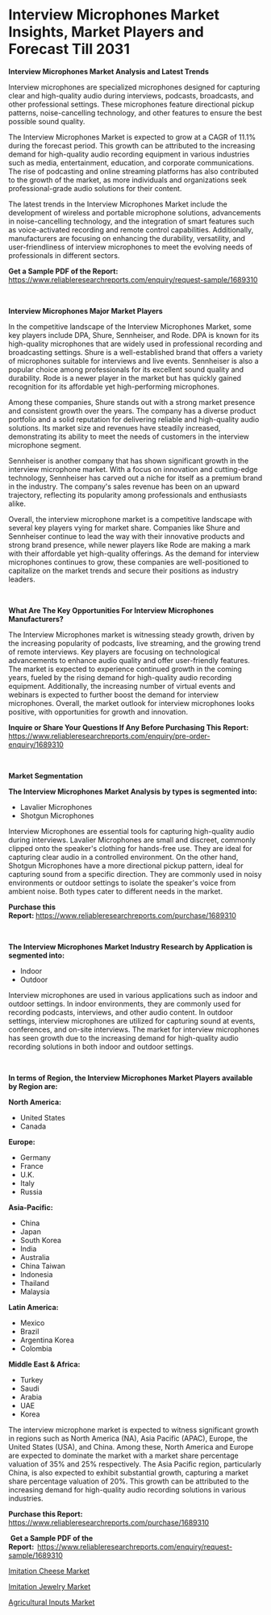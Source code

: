 <p><h1>Interview Microphones Market Insights, Market Players and Forecast Till 2031</h1></p><p><strong>Interview Microphones Market Analysis and Latest Trends</strong></p>
<p><p>Interview microphones are specialized microphones designed for capturing clear and high-quality audio during interviews, podcasts, broadcasts, and other professional settings. These microphones feature directional pickup patterns, noise-cancelling technology, and other features to ensure the best possible sound quality.</p><p>The Interview Microphones Market is expected to grow at a CAGR of 11.1% during the forecast period. This growth can be attributed to the increasing demand for high-quality audio recording equipment in various industries such as media, entertainment, education, and corporate communications. The rise of podcasting and online streaming platforms has also contributed to the growth of the market, as more individuals and organizations seek professional-grade audio solutions for their content.</p><p>The latest trends in the Interview Microphones Market include the development of wireless and portable microphone solutions, advancements in noise-cancelling technology, and the integration of smart features such as voice-activated recording and remote control capabilities. Additionally, manufacturers are focusing on enhancing the durability, versatility, and user-friendliness of interview microphones to meet the evolving needs of professionals in different sectors.</p></p>
<p><strong>Get a Sample PDF of the Report:&nbsp;</strong> <a href="https://www.reliableresearchreports.com/enquiry/request-sample/1689310">https://www.reliableresearchreports.com/enquiry/request-sample/1689310</a></p>
<p>&nbsp;</p>
<p><strong>Interview Microphones Major Market Players</strong></p>
<p><p>In the competitive landscape of the Interview Microphones Market, some key players include DPA, Shure, Sennheiser, and Rode. DPA is known for its high-quality microphones that are widely used in professional recording and broadcasting settings. Shure is a well-established brand that offers a variety of microphones suitable for interviews and live events. Sennheiser is also a popular choice among professionals for its excellent sound quality and durability. Rode is a newer player in the market but has quickly gained recognition for its affordable yet high-performing microphones.</p><p>Among these companies, Shure stands out with a strong market presence and consistent growth over the years. The company has a diverse product portfolio and a solid reputation for delivering reliable and high-quality audio solutions. Its market size and revenues have steadily increased, demonstrating its ability to meet the needs of customers in the interview microphone segment.</p><p>Sennheiser is another company that has shown significant growth in the interview microphone market. With a focus on innovation and cutting-edge technology, Sennheiser has carved out a niche for itself as a premium brand in the industry. The company's sales revenue has been on an upward trajectory, reflecting its popularity among professionals and enthusiasts alike.</p><p>Overall, the interview microphone market is a competitive landscape with several key players vying for market share. Companies like Shure and Sennheiser continue to lead the way with their innovative products and strong brand presence, while newer players like Rode are making a mark with their affordable yet high-quality offerings. As the demand for interview microphones continues to grow, these companies are well-positioned to capitalize on the market trends and secure their positions as industry leaders.</p></p>
<p>&nbsp;</p>
<p><strong>What Are The Key Opportunities For Interview Microphones Manufacturers?</strong></p>
<p><p>The Interview Microphones market is witnessing steady growth, driven by the increasing popularity of podcasts, live streaming, and the growing trend of remote interviews. Key players are focusing on technological advancements to enhance audio quality and offer user-friendly features. The market is expected to experience continued growth in the coming years, fueled by the rising demand for high-quality audio recording equipment. Additionally, the increasing number of virtual events and webinars is expected to further boost the demand for interview microphones. Overall, the market outlook for interview microphones looks positive, with opportunities for growth and innovation.</p></p>
<p><strong>Inquire or Share Your Questions If Any Before Purchasing This Report:</strong> <a href="https://www.reliableresearchreports.com/enquiry/pre-order-enquiry/1689310">https://www.reliableresearchreports.com/enquiry/pre-order-enquiry/1689310</a></p>
<p>&nbsp;</p>
<p><strong>Market Segmentation</strong></p>
<p><strong>The Interview Microphones Market Analysis by types is segmented into:</strong></p>
<p><ul><li>Lavalier Microphones</li><li>Shotgun Microphones</li></ul></p>
<p><p>Interview Microphones are essential tools for capturing high-quality audio during interviews. Lavalier Microphones are small and discreet, commonly clipped onto the speaker's clothing for hands-free use. They are ideal for capturing clear audio in a controlled environment. On the other hand, Shotgun Microphones have a more directional pickup pattern, ideal for capturing sound from a specific direction. They are commonly used in noisy environments or outdoor settings to isolate the speaker's voice from ambient noise. Both types cater to different needs in the market.</p></p>
<p><strong>Purchase this Report:&nbsp;</strong><a href="https://www.reliableresearchreports.com/purchase/1689310">https://www.reliableresearchreports.com/purchase/1689310</a></p>
<p>&nbsp;</p>
<p><strong>The Interview Microphones Market Industry Research by Application is segmented into:</strong></p>
<p><ul><li>Indoor</li><li>Outdoor</li></ul></p>
<p><p>Interview microphones are used in various applications such as indoor and outdoor settings. In indoor environments, they are commonly used for recording podcasts, interviews, and other audio content. In outdoor settings, interview microphones are utilized for capturing sound at events, conferences, and on-site interviews. The market for interview microphones has seen growth due to the increasing demand for high-quality audio recording solutions in both indoor and outdoor settings.</p></p>
<p>&nbsp;</p>
<p><strong>In terms of Region, the Interview Microphones Market Players available by Region are:</strong></p>
<p>
    <p> <strong> North America: </strong>
        <ul>
            <li>United States</li>
            <li>Canada</li>
        </ul>
        </p> 
    <p> <strong> Europe: </strong>
        <ul>
            <li>Germany</li>
            <li>France</li>
            <li>U.K.</li>
            <li>Italy</li>
            <li>Russia</li>
        </ul>
        </p> 
    <p> <strong> Asia-Pacific: </strong>
        <ul>
            <li>China</li>
            <li>Japan</li>
            <li>South Korea</li>
            <li>India</li>
            <li>Australia</li>
            <li>China Taiwan</li>
            <li>Indonesia</li>
            <li>Thailand</li>
            <li>Malaysia</li>
        </ul>
        </p> 
    <p> <strong> Latin America: </strong>
        <ul>
            <li>Mexico</li>
            <li>Brazil</li>
            <li>Argentina Korea</li>
            <li>Colombia</li>
        </ul>
        </p> 
    <p> <strong> Middle East & Africa: </strong>
        <ul>
            <li>Turkey</li>
            <li>Saudi</li>
            <li>Arabia</li>
            <li>UAE</li>
            <li>Korea</li>
        </ul>
    </p>
    </p>
<p><p>The interview microphone market is expected to witness significant growth in regions such as North America (NA), Asia Pacific (APAC), Europe, the United States (USA), and China. Among these, North America and Europe are expected to dominate the market with a market share percentage valuation of 35% and 25% respectively. The Asia Pacific region, particularly China, is also expected to exhibit substantial growth, capturing a market share percentage valuation of 20%. This growth can be attributed to the increasing demand for high-quality audio recording solutions in various industries.</p></p>
<p><strong>Purchase this Report: </strong><a href="https://www.reliableresearchreports.com/purchase/1689310">https://www.reliableresearchreports.com/purchase/1689310</a></p>
<p>&nbsp;<strong>Get a Sample PDF of the Report:&nbsp;&nbsp;</strong><a href="https://www.reliableresearchreports.com/enquiry/request-sample/1689310">https://www.reliableresearchreports.com/enquiry/request-sample/1689310</a></p>
<p><strong></strong></p>
<p><p><a href="https://github.com/redneck06/Market-Research-Report-List-2/blob/main/imitation-cheese-market.md">Imitation Cheese Market</a></p><p><a href="https://github.com/peachesmcdowel1/Market-Research-Report-List-1/blob/main/imitation-jewelry-market.md">Imitation Jewelry Market</a></p><p><a href="https://meowing-canidae-761.notion.site/Agricultural-Inputs-Market-Size-and-Growth-Market-Segmentation-Regional-and-Country-Breakdowns-an-5d705598e9414535a1ceea51c488dc4c">Agricultural Inputs Market</a></p></p>